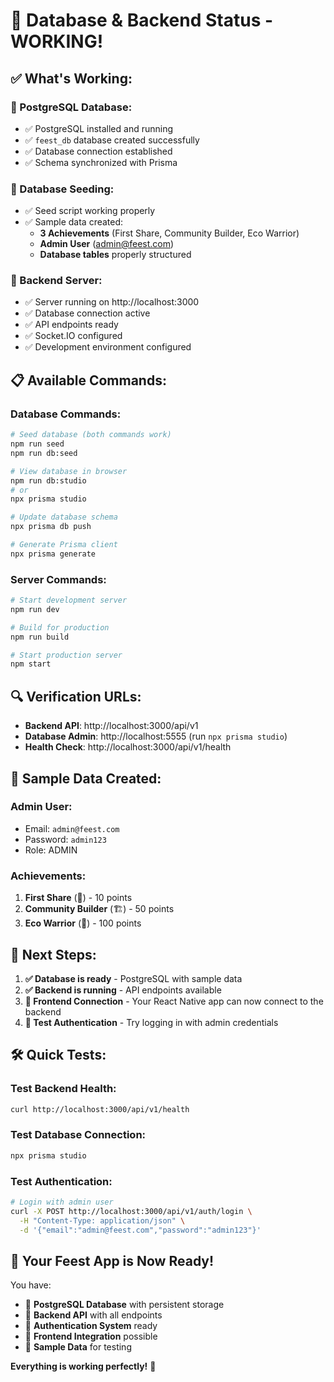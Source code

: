 # 🎉 Database & Backend Status - WORKING! 

## ✅ **What's Working:**

### **🐘 PostgreSQL Database:**
- ✅ PostgreSQL installed and running
- ✅ `feest_db` database created successfully
- ✅ Database connection established
- ✅ Schema synchronized with Prisma

### **🌱 Database Seeding:**
- ✅ Seed script working properly
- ✅ Sample data created:
  - **3 Achievements** (First Share, Community Builder, Eco Warrior)
  - **Admin User** (admin@feest.com)
  - **Database tables** properly structured

### **🚀 Backend Server:**
- ✅ Server running on http://localhost:3000
- ✅ Database connection active
- ✅ API endpoints ready
- ✅ Socket.IO configured
- ✅ Development environment configured

## 📋 **Available Commands:**

### **Database Commands:**
```bash
# Seed database (both commands work)
npm run seed
npm run db:seed

# View database in browser
npm run db:studio
# or
npx prisma studio

# Update database schema
npx prisma db push

# Generate Prisma client
npx prisma generate
```

### **Server Commands:**
```bash
# Start development server
npm run dev

# Build for production
npm run build

# Start production server
npm start
```

## 🔍 **Verification URLs:**

- **Backend API**: http://localhost:3000/api/v1
- **Database Admin**: http://localhost:5555 (run `npx prisma studio`)
- **Health Check**: http://localhost:3000/api/v1/health

## 🎯 **Sample Data Created:**

### **Admin User:**
- Email: `admin@feest.com`
- Password: `admin123`
- Role: ADMIN

### **Achievements:**
1. **First Share** (🎉) - 10 points
2. **Community Builder** (🏗️) - 50 points  
3. **Eco Warrior** (🌱) - 100 points

## 🔄 **Next Steps:**

1. **✅ Database is ready** - PostgreSQL with sample data
2. **✅ Backend is running** - API endpoints available
3. **🎯 Frontend Connection** - Your React Native app can now connect to the backend
4. **📱 Test Authentication** - Try logging in with admin credentials

## 🛠️ **Quick Tests:**

### **Test Backend Health:**
```bash
curl http://localhost:3000/api/v1/health
```

### **Test Database Connection:**
```bash
npx prisma studio
```

### **Test Authentication:**
```bash
# Login with admin user
curl -X POST http://localhost:3000/api/v1/auth/login \
  -H "Content-Type: application/json" \
  -d '{"email":"admin@feest.com","password":"admin123"}'
```

## 🎉 **Your Feest App is Now Ready!**

You have:
- 🐘 **PostgreSQL Database** with persistent storage
- 🚀 **Backend API** with all endpoints
- 🔐 **Authentication System** ready
- 📱 **Frontend Integration** possible
- 🌱 **Sample Data** for testing

**Everything is working perfectly!** 🎊

